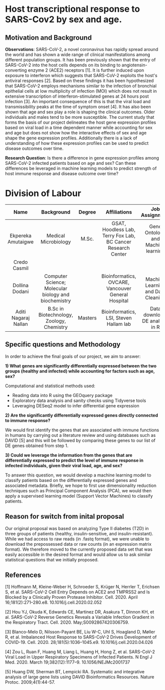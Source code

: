 # Host transcriptional response to SARS-Cov2 by sex and age.

## Motivation and Background

**Observations**: SARS-CoV-2, a novel coronavirus has rapidly spread around the world and has shown a wide range of clinical manifestations among different population groups. It has been previously shown that the entry of SARS-CoV-2 into the host cells depends on its binding to angiotensin-converting enzyme 2 (ACE2) receptors [1]. It is further induced upon exposure to interferon which suggests that SARS-CoV-2 exploits the host's antiviral responses [2]. Based on these findings it has been hypothesized that SARS-CoV-2 employs mechanisms similar to the infection of bronchial epithelial cells at low multiplicity of infection (MOI) which does not result in extensive transcription of interferon-stimulated genes at 24 hours post infection [3]. An important consequence of this is that the viral load and transmissibility peaks at the time of symptom onset [4]. It has also been shown that age and sex play a role is shaping the clinical outcomes. Older individuals and males tend to be more susceptible. The current study that forms the basis of our project delineates the host gene expression profiles based on viral load in a time dependent manner while accounting for sex and age but does not show how the interactive effects of sex and age shape the gene expression profiles. Additionally there is a lack of understanding of how these expression profiles can be used to predict disease outcomes over time. 

**Research Question**: Is there a difference in gene expression profiles among SARS-CoV-2 infected patients based on age and sex? Can these differences be leveraged in machine learning models to predict strength of host immune response and disease outcome over time? 

# Division of Labour 

| Name | Background | Degree | Affiliations | Job Assignment | Projected Contributions |
| :-------------: | :-------------: | :-------------: | :-------------: | :-------------: | :-------------: |
| Ekpereka Amutaigwe | Medical Microbiology | M.Sc. | GSAT, Hoodless Lab, Terry Fox Lab, BC Cancer Research Center | Gene Ontology and Machine learning | 25%  |
| Credo Casmil |  |  |  |  |  |
| Dollina Dodani | Computer Science; Molecular biology and biochemistry |  | Bioinformatics,  OVCARE, Vancouver General Hospital | Machine Learning and Data Cleaning | 25% |
| Aditi Nagaraj Nallan | B.Sc in Biotechnology, Zoology, Chemistry  |  Masters  | Bioinformatics, LSI, Steven Hallam lab | Data download, DE analysis in R |  25% |

## Specific questions and Methodology
In order to achieve the final goals of our project, we aim to answer:

**1) What genes are significantly differentially expressed between the two groups (healthy and infected) while accounting for factors such as age, sex?**

  Computational and statistical methods used:
  
  * Reading data into R using the GEOquery package
  * Exploratory data analysis and sanity checks using Tidyverse tools
  * Leveraging DESeq2 model to infer differential gene expression
 
**2) Are the significantly differentially expressed genes directly connected to immune response?**

We would first identify the genes that are associated with immune functions in humans by carrying out a literature review and using databases such as DAVID [5] and this will be followed by comparing these genes to our list of DE genes obtained from step 1.

**3) Could we leverage the information from the genes that are differentially expressed to predict the level of immune response in infected individuals, given their viral load, age, and sex?**

To answer this question, we would develop a machine learning model to classify patients based on the differentially expressed genes and associated metadata. Briefly, we hope to first use dimensionality reduction techniques such as Principal Component Analysis (PCA), we would then apply a supervised learning model (Support Vector Machines) to classify patients. 

## Reason for switch from inital proposal

Our original proposal was based on analyzing Type II diabetes (T2D) in three groups of patients (healthy, insulin-sensitive, and insulin-resistant). While we had access to raw reads (in .fastq format), we were unable to download the prepossessed data or raw counts (in an expression matrix format). We therefore moved to the currently proposed data set that was easily accessible in the desired format and would allow us to ask similar statistical questions that we initially proposed. 

## References

[1] Hoffmann M, Kleine-Weber H, Schroeder S, Krüger N, Herrler T, Erichsen S, et al. SARS-CoV-2 Cell Entry Depends on ACE2 and TMPRSS2 and Is Blocked by a Clinically Proven Protease Inhibitor. Cell. 2020. April 16;181(2):271–280.e8. 10.1016/j.cell.2020.02.052

[2] Hou YJ, Okuda K, Edwards CE, Martinez DR, Asakura T, Dinnon KH, et al. SARS-CoV-2 Reverse Genetics Reveals a Variable Infection Gradient in the Respiratory Tract. Cell. 2020. May;S0092867420306759.

[3] Blanco-Melo D, Nilsson-Payant BE, Liu W-C, Uhl S, Hoagland D, Møller R, et al. Imbalanced Host Response to SARS-CoV-2 Drives Development of COVID-19. Cell. 2020. 28;181(5):1036–1045.e9. 10.1016/j.cell.2020.04.026

[4] Zou L, Ruan F, Huang M, Liang L, Huang H, Hong Z, et al. SARS-CoV-2 Viral Load in Upper Respiratory Specimens of Infected Patients. N Engl J Med. 2020. March 19;382(12):1177–9. 10.1056/NEJMc2001737 

[5] Huang DW, Sherman BT, Lempicki RA. Systematic and integrative analysis of large gene lists using DAVID Bioinformatics Resources. Nature Protoc. 2009;4(1):44-57.


